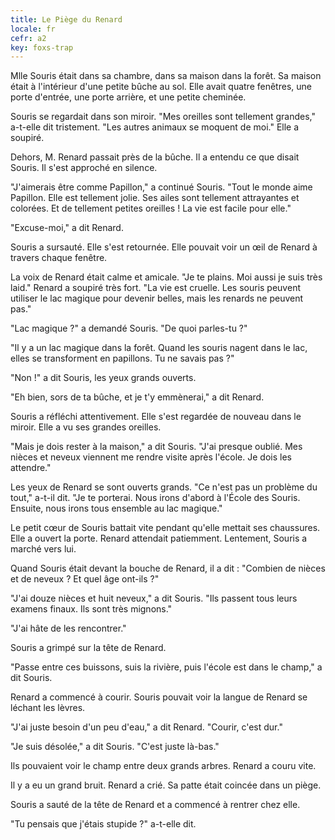 ```yaml
---
title: Le Piège du Renard
locale: fr
cefr: a2
key: foxs-trap
---
```


Mlle Souris était dans sa chambre, dans sa maison dans la forêt. Sa maison était à l'intérieur d'une petite bûche au sol. Elle avait quatre fenêtres, une porte d'entrée, une porte arrière, et une petite cheminée.

Souris se regardait dans son miroir. "Mes oreilles sont tellement grandes," a-t-elle dit tristement. "Les autres animaux se moquent de moi." Elle a soupiré.

Dehors, M. Renard passait près de la bûche. Il a entendu ce que disait Souris. Il s'est approché en silence.

"J'aimerais être comme Papillon," a continué Souris. "Tout le monde aime Papillon. Elle est tellement jolie. Ses ailes sont tellement attrayantes et colorées. Et de tellement petites oreilles ! La vie est facile pour elle."

"Excuse-moi," a dit Renard.

Souris a sursauté. Elle s'est retournée. Elle pouvait voir un œil de Renard à travers chaque fenêtre.

La voix de Renard était calme et amicale. "Je te plains. Moi aussi je suis très laid." Renard a soupiré très fort. "La vie est cruelle. Les souris peuvent utiliser le lac magique pour devenir belles, mais les renards ne peuvent pas."

"Lac magique ?" a demandé Souris. "De quoi parles-tu ?"

"Il y a un lac magique dans la forêt. Quand les souris nagent dans le lac, elles se transforment en papillons. Tu ne savais pas ?"

"Non !" a dit Souris, les yeux grands ouverts.

"Eh bien, sors de ta bûche, et je t'y emmènerai," a dit Renard.

Souris a réfléchi attentivement. Elle s'est regardée de nouveau dans le miroir. Elle a vu ses grandes oreilles.

"Mais je dois rester à la maison," a dit Souris. "J'ai presque oublié. Mes nièces et neveux viennent me rendre visite après l'école. Je dois les attendre."

Les yeux de Renard se sont ouverts grands. "Ce n'est pas un problème du tout," a-t-il dit. "Je te porterai. Nous irons d'abord à l'École des Souris. Ensuite, nous irons tous ensemble au lac magique."

Le petit cœur de Souris battait vite pendant qu'elle mettait ses chaussures. Elle a ouvert la porte. Renard attendait patiemment. Lentement, Souris a marché vers lui.

Quand Souris était devant la bouche de Renard, il a dit : "Combien de nièces et de neveux ? Et quel âge ont-ils ?"

"J'ai douze nièces et huit neveux," a dit Souris. "Ils passent tous leurs examens finaux. Ils sont très mignons."

"J'ai hâte de les rencontrer."

Souris a grimpé sur la tête de Renard.

"Passe entre ces buissons, suis la rivière, puis l'école est dans le champ," a dit Souris.

Renard a commencé à courir. Souris pouvait voir la langue de Renard se léchant les lèvres.

"J'ai juste besoin d'un peu d'eau," a dit Renard. "Courir, c'est dur."

"Je suis désolée," a dit Souris. "C'est juste là-bas."

Ils pouvaient voir le champ entre deux grands arbres. Renard a couru vite.

Il y a eu un grand bruit. Renard a crié. Sa patte était coincée dans un piège.

Souris a sauté de la tête de Renard et a commencé à rentrer chez elle.

"Tu pensais que j'étais stupide ?" a-t-elle dit.